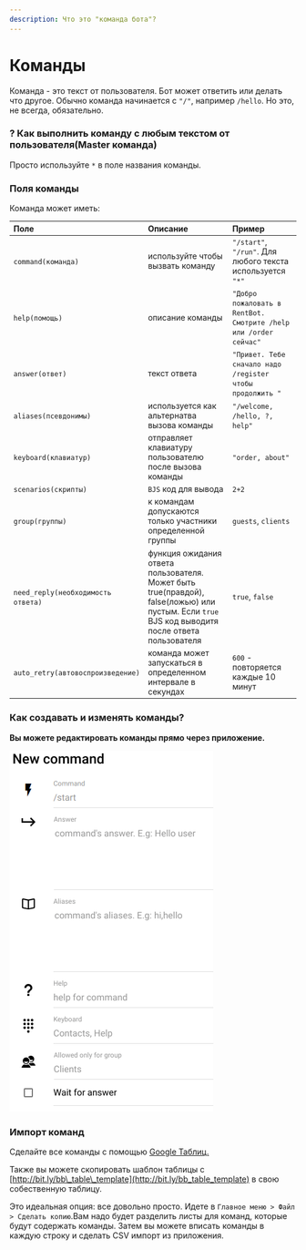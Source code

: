 ```yaml
---
description: Что это "команда бота"?
---
```


# Команды

Команда - это текст от пользователя. Бот может ответить или делать что другое. Обычно команда начинается  с `"/"`, например `/hello`. Но это, не всегда, обязательно.

### ? Как выполнить команду с любым текстом от пользователя\(Master команда\)

Просто используйте `*` в поле названия команды. 



### Поля команды

Команда может иметь:

| Поле | Описание | Пример |
| :--- | :--- | :--- |
| `command(команда)` | используйте чтобы вызвать команду | `"/start"`, `"/run"`. Для любого текста используется `"*"` |
| `help(помощь)` | описание команды | `"Добро пожаловать в RentBot. Смотрите /help или /order сейчас"` |
| `answer(ответ)` | текст ответа | `"Привет. Тебе сначало надо /register чтобы продолжить "` |
| `aliases(псевдонимы)` | используется как альтернатва вызова команды | `"/welcome, /hello, ?, help"` |
| `keyboard(клавиатур)` | отправляет клавиатуру пользователю после вызова команды | `"order, about"` |
| `scenarios(скрипты)` | `BJS` код для вывода | `2+2` |
| `group(группы)` | к командам допускаются только участники определенной группы | `guests`, `clients` |
| `need_reply(необходимость ответа)` | функция ожидания ответа пользователя. Может быть true(правдой), false(ложью) или пустым. Если `true` BJS код выводитя после ответа пользователя | `true`, `false` |
| `auto_retry(автовоспроизведение)` | команда может запускаться в определенном интервале в секундах | `600` - повторяется каждые 10 минут |

### Как создавать и изменять команды?

**Вы можете редактировать команды прямо через приложение.**

![Экран приложения для создания команды](../.gitbook/assets/image%20%289%29.png)

### Импорт команд

Сделайте все команды с помощью [Google Таблиц. ](https://help.bots.business/create-bot-from-google-table)

Также вы можете скопировать шаблон таблицы с [http://bit.ly/bb\_table\_template](http://bit.ly/bb_table_template) в свою собественную таблицу. 

Это идеальная опция: все довольно просто. Идете в `Главное меню > Файл > Сделать копию`.Вам надо будет разделить листы для команд, которые будут содержать команды. Затем вы можете вписать команды в каждую строку и сделать CSV импорт из приложения.





### 



